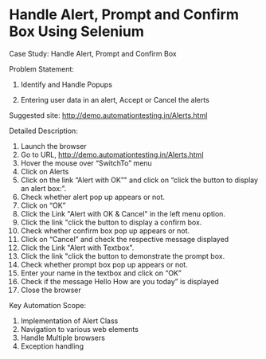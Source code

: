 # Handle Alert, Prompt and Confirm Box Using Selenium

Case Study: Handle Alert, Prompt and Confirm Box

Problem Statement:

1) Identify and Handle Popups

2) Entering user data in an alert, Accept or Cancel the alerts

Suggested site: http://demo.automationtesting.in/Alerts.html

Detailed Description:

1. Launch the browser
2. Go to URL, http://demo.automationtesting.in/Alerts.html
3. Hover the mouse over “SwitchTo” menu
4. Click on Alerts
5. Click on the link “Alert with OK”" and click on “click the button to display an alert box:”.
6. Check whether alert pop up appears or not.
7. Click on “OK”
8. Click the Link "Alert with OK & Cancel" in the left menu option.
9. Click the link "click the button to display a confirm box.
10. Check whether confirm box pop up appears or not.
11. Click on “Cancel” and check the respective message displayed
12. Click the Link "Alert with Textbox".
13. Click the link "click the button to demonstrate the prompt box.
14. Check whether prompt box pop up appears or not.
15. Enter your name in the textbox and click on “OK”
16. Check if the message Hello <your name> How are you today” is displayed
17. Close the browser

Key Automation Scope:

1. Implementation of Alert Class
2. Navigation to various web elements
3. Handle Multiple browsers
4. Exception handling  
